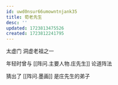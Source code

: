 ```yaml
---
id: uwd0nsur66umowntnjank35
title: 荀老先生
desc: ''
updated: 1723813475526
created: 1723812241795
---
```


太虚门 洞虚老祖之一

年轻时曾与 [[阵问.主要人物.庄先生]] 论道阵法

猜出了 [[阵问.墨画]] 是庄先生的弟子

